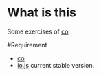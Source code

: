 # What is this

Some exercises of [co](https://github.com/tj/co).

#Requirement

- [co](https://github.com/tj/co)
- [io.js](https://github.com/iojs/io.js) current stable version.